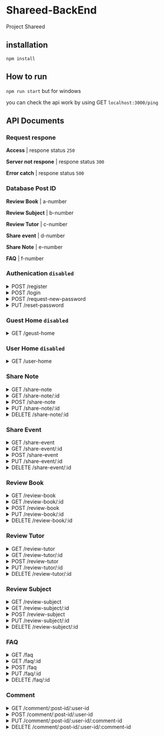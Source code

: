 # Shareed-BackEnd
  
Project Shareed
  
## installation

`npm install`

## How to run

`npm run start` but for windows

you can check the api work by using GET `localhost:3000/ping`

## API Documents

### Request respone
  
  **Access** | respone status `250`
  
  **Server not respone** | respone status `300`
  
  **Error catch** | respone status `500`

### Database Post ID

  **Review Book** | a-number

  **Review Subject** | b-number
  
  **Review Tutor** | c-number

  **Share event** | d-number

  **Share Note** | e-number

  **FAQ** | f-number
  
### Authenication `disabled`

<details>
  <summary>POST /register</summary>
  
  - requirement
  
    **parameter**: `Email KMUTT` | `password` | `username`\
    **respone body**: -
  
</details>
<details>
  <summary>POST /login</summary>
  
  - requirement
  
    **parameter**: `Email KMUTT` | `password`\
    **respone body**: -
  
</details>
<details>
  <summary>POST /request-new-password</summary>
  
  - requirement
  
    **parameter**: `Email KMUTT`\
    **respone body**: -
  
</details>
<details>
  <summary>PUT /reset-password</summary>
    
  - requirement
  
    **parameter**: `new password`\
    **respone body**: -
  
</details>
  
### Guest Home `disabled`
  
<details>
  <summary>GET /geust-home</summary>
    
  - requirement
  
    **parameter**: -\
    **respone body**: -
  
</details>
  
### User Home `disabled`
  
<details>
  <summary>GET /user-home</summary>
    
  - requirement
  
    **parameter**: -\
    **respone body**: -
  
</details>
  
### Share Note

<details>
  <summary>GET /share-note</summary>
    
  - requirement
  
    **parameter**: -\
    **respone body**: `Main Picture` | `Subject Name` | `Post Date`
  
</details>
<details>
  <summary>GET /share-note/:id</summary>
    
  - requirement
  
    **parameter**: -\
    **respone body**: `Main Picture` | `Subject Name` | `Section` | `Instractor name` | `Semester` | `Tag` | `Title` | `Picture` | `Write Down` | `Owner`
  
</details>
<details>
  <summary>POST /share-note</summary>
    
  - requirement
  
    **parameter**: `Main Picture` | `Subject name` | `Section` | `Instractor name` | `Semester` | `Tag` | `Title` | `Picture`\
    **respone body**: -
  
</details>
<details>
  <summary>PUT /share-note/:id</summary>
    
  - requirement
  
    **parameter**: `Main Picture` | `Subject name` | `Section` | `Instractor name` | `Semester` | `Tag` | `Title` | `Picture`\
    **respone body**: -
  
</details>
<details>
  <summary>DELETE /share-note/:id</summary>
    
  - requirement
  
    **parameter**: -\
    **respone body**: -
  
</details>
  
  ### Share Event
  
<details>
  <summary>GET /share-event</summary>
    
  - requirement
  
    **parameter**: -\
    **respone body**: `Main Picture` | `Event Name` | `Post Date`
  
</details>
<details>
  <summary>GET /share-event/:id</summary>
    
  - requirement
  
    **parameter**: -\
    **respone body**: `Main Picture` | `Event Name` | `Location` | `Condition` | `Register here` | `Tag` | `Date & Time` | `Description` | `Picture` | `Write Down` | `Owner`
  
</details>
<details>
  <summary>POST /share-event</summary>
    
  - requirement
  
    **parameter**: `Main Picture` | `Event name` | `Location` | `Condition` | `Register here` | `Tag` | `Date & Time` | `Description` | `Picture`\
    **respone body**: -
  
</details>
<details>
  <summary>PUT /share-event/:id</summary>
    
  - requirement
  
    **parameter**: `Main Picture` | `Event name` | `Location` | `Condition` | `Register here` | `Tag` | `Date & Time` | `Description` | `Picture`\
    **respone body**: -
  
</details>
<details>
  <summary>DELETE /share-event/:id</summary>
    
  - requirement
  
    **parameter**: -\
    **respone body**: -
  
</details>
  
  ### Review Book
  
<details>
  <summary>GET /review-book</summary>
    
  - requirement
  
    **parameter**: -\
    **respone body**: `Main Picture` | `Title Name` | `Post Date`
  
</details>
<details>
  <summary>GET /review-book/:id</summary>
    
  - requirement
  
    **parameter**: -\
    **respone body**: `Main Picture` | `Subject ID` | `Subject Name` | `Title Name` | `Written by` | `Register here` | `Edition` | `Tag` | `Link To Library` | `Description` | `Picture` | `Write Down` | `Owner`
  
</details>
<details>
  <summary>POST /review-book</summary>
    
  - requirement
  
    **parameter**: `Main Picture` | `Subject ID` | `Subject Name` | `Title Name` | `Written by` | `Register here` | `Edition` | `Tag` | `Link To Library` | `Description` | `Picture`\
    **respone body**: -
  
</details>
<details>
  <summary>PUT /review-book/:id</summary>
    
  - requirement
  
    **parameter**: `Main Picture` | `Subject ID` | `Subject Name` | `Title Name` | `Written by` | `Register here` | `Edition` | `Tag` | `Link To Library` | `Description` | `Picture`\
    **respone body**: -
  
</details>
<details>
  <summary>DELETE /review-book/:id</summary>
    
  - requirement
  
    **parameter**: -\
    **respone body**: -
  
</details>
  
  ### Review Tutor
  
<details>
  <summary>GET /review-tutor</summary>
    
  - requirement
  
    **parameter**: -\
    **respone body**: `Main Picture` | `Title Name` | `Post Date`
  
</details>
<details>
  <summary>GET /review-tutor/:id</summary>
    
  - requirement
  
    **parameter**: -\
    **respone body**: `Main Picture` | `Title Name` | `Tutor Name` | `Academy` | `The coures is taught` | `Contact` | `Description` | `Tag` | `Picture` | `Write Down` | `Owner`
  
</details>
<details>
  <summary>POST /review-tutor</summary>
    
  - requirement
  
    **parameter**: `Main Picture` | `Title Name` | `Tutor Name` | `Academy` | `The coures is taught` | `Contact` | `Description` | `Tag` | `Picture`\
    **respone body**: -
  
</details>
<details>
  <summary>PUT /review-tutor/:id</summary>
    
  - requirement
  
    **parameter**: `Main Picture` | `Title Name` | `Tutor Name` | `Academy` | `The coures is taught` | `Contact` | `Description` | `Tag` | `Picture`\
    **respone body**: -
  
</details>
<details>
  <summary>DELETE /review-tutor/:id</summary>
    
  - requirement
  
    **parameter**: -\
    **respone body**: -
  
</details>
  
  ### Review Subject
  
<details>
  <summary>GET /review-subject</summary>
    
  - requirement
  
    **parameter**: -\
    **respone body**: `Subject ID` | `Title Name` | `Post Date`
  
</details>
<details>
  <summary>GET /review-subject/:id</summary>
    
  - requirement
  
    **parameter**: -\
    **respone body**: `Main Picture` | `Title Name` | `Subject ID` | `Subject Name` | `Teach By` | `Section` | `Condition` | `Tag` |  `Description` | `Picture` | `Write Down` | `Owner`
  
</details>
<details>
  <summary>POST /review-subject</summary>
    
  - requirement
  
    **parameter**: `Title Name` | `Subject ID` | `Subject Name` | `Teach By` | `Section` | `Condition` | `Tag` |  `Description` | `Picture`\
    **respone body**: -
  
</details>
<details>
  <summary>PUT /review-subject/:id</summary>
    
  - requirement
  
    **parameter**: `Main Picture` | `Title Name` | `Subject ID` | `Subject Name` | `Teach By` | `Section` | `Condition` | `Tag` |  `Description` | `Picture`\
    **respone body**: -
  
</details>
<details>
  <summary>DELETE /review-subject/:id</summary>
    
  - requirement
  
    **parameter**: -\
    **respone body**: -
  
</details>
  
  ### FAQ
  
<details>
  <summary>GET /faq</summary>
    
  - requirement
  
    **parameter**: -\
    **respone body**: `Title Name` | `Post Date`
  
</details>
<details>
  <summary>GET /faq/:id</summary>
    
  - requirement
  
    **parameter**: -\
    **respone body**: `Title Name` | `Descirption` | `Tag` | `Write Down` | `Owner`
  
</details>
<details>
  <summary>POST /faq</summary>
    
  - requirement
  
    **parameter**: `Title Name` | `Descirption` | `Tag`\
    **respone body**: -
  
</details>
<details>
  <summary>PUT /faq/:id</summary>
    
  - requirement
  
    **parameter**: `Title Name` | `Descirption` | `Tag`\
    **respone body**: -
  
</details>
<details>
  <summary>DELETE /faq/:id</summary>
    
  - requirement
  
    **parameter**: -\
    **respone body**: -
  
</details>
  
  ### Comment
  
<details>
  <summary>GET /comment/:post-id/:user-id</summary>
    
  - requirement
  
    **parameter**: -\
    **respone body**: fetch comment by `post-id` && check owner by `user-id`
  
</details>
<details>
  <summary>POST /comment/:post-id/:user-id</summary>
    
  - requirement
  
    **parameter**: `post-id`, `user-id`, `comment-id`\
    **respone body**: -
  
</details>
<details>
  <summary>PUT /comment/:post-id/:user-id/:comment-id</summary>
    
  - requirement
  
    **parameter**: `post-id`, `user-id`, `comment-id`\
    **respone body**: -
  
</details>
<details>
  <summary>DELETE /comment/:post-id/:user-id/:comment-id</summary>
    
  - requirement
  
    **parameter**: -\
    **respone body**: -
  
</details>

